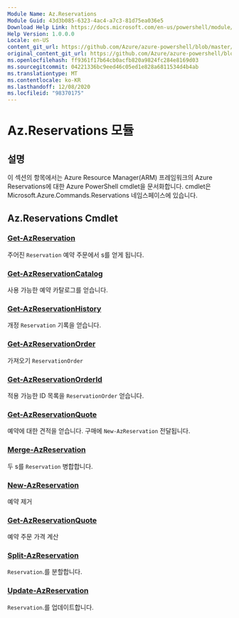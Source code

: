 ```yaml
---
Module Name: Az.Reservations
Module Guid: 43d3b085-6323-4ac4-a7c3-81d75ea036e5
Download Help Link: https://docs.microsoft.com/en-us/powershell/module/az.reservations
Help Version: 1.0.0.0
Locale: en-US
content_git_url: https://github.com/Azure/azure-powershell/blob/master/src/Reservations/Reservations/help/Az.Reservations.md
original_content_git_url: https://github.com/Azure/azure-powershell/blob/master/src/Reservations/Reservations/help/Az.Reservations.md
ms.openlocfilehash: ff9361f17b64cb0acfb820a9824fc284e8169d03
ms.sourcegitcommit: 04221336bc9eed46c05ed1e828a6811534d4b4ab
ms.translationtype: MT
ms.contentlocale: ko-KR
ms.lasthandoff: 12/08/2020
ms.locfileid: "98370175"
---
```

# Az.Reservations 모듈
## 설명
이 섹션의 항목에서는 Azure Resource Manager(ARM) 프레임워크의 Azure Reservations에 대한 Azure PowerShell cmdlet을 문서화합니다. cmdlet은 Microsoft.Azure.Commands.Reservations 네임스페이스에 있습니다.

## Az.Reservations Cmdlet
### [Get-AzReservation](Get-AzReservation.md)
주어진 `Reservation` 예약 주문에서 s를 얻게 됩니다.

### [Get-AzReservationCatalog](Get-AzReservationCatalog.md)
사용 가능한 예약 카탈로그를 얻습니다.

### [Get-AzReservationHistory](Get-AzReservationHistory.md)
개정 `Reservation` 기록을 얻습니다.

### [Get-AzReservationOrder](Get-AzReservationOrder.md)
가져오기 `ReservationOrder`

### [Get-AzReservationOrderId](Get-AzReservationOrderId.md)
적용 가능한 ID 목록을 `ReservationOrder` 얻습니다.

### [Get-AzReservationQuote](Get-AzReservationQuote.md)
예약에 대한 견적을 얻습니다. 구매에 `New-AzReservation` 전달됩니다.

### [Merge-AzReservation](Merge-AzReservation.md)
두 s를 `Reservation` 병합합니다.

### [New-AzReservation](New-AzReservation.md)
예약 제거

### [Get-AzReservationQuote](Get-AzReservationQuote.md)
예약 주문 가격 계산

### [Split-AzReservation](Split-AzReservation.md)
`Reservation`.를 분할합니다.

### [Update-AzReservation](Update-AzReservation.md)
`Reservation`.를 업데이트합니다.

